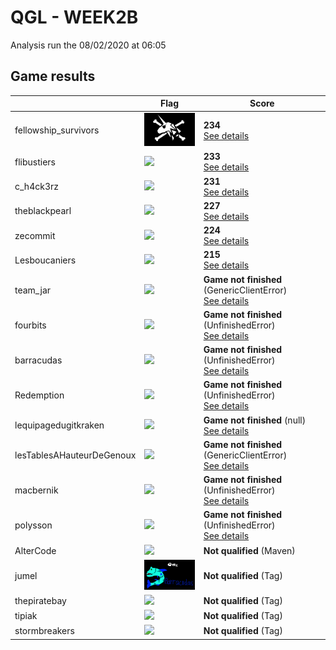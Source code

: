 # QGL - WEEK2B

Analysis run the 08/02/2020 at 06:05

## Game results

||Flag|Score|
|--|--|--|
|fellowship_survivors|<img src="../../flags/fellowship_survivors.png" width="150px" />|**234**<br>[See details](./pool-5/fellowship_survivors.log)|
|flibustiers|<img src="../../flags/flibustiers.png" width="150px" />|**233**<br>[See details](./pool-9/flibustiers.log)|
|c_h4ck3rz|<img src="../../flags/c_h4ck3rz.png" width="150px" />|**231**<br>[See details](./pool-4/c_h4ck3rz.log)|
|theblackpearl|<img src="../../flags/theblackpearl.png" width="150px" />|**227**<br>[See details](./pool-8/theblackpearl.log)|
|zecommit|<img src="../../flags/zecommit.png" width="150px" />|**224**<br>[See details](./pool-1/zecommit.log)|
|Lesboucaniers|<img src="../../flags/Lesboucaniers.png" width="150px" />|**215**<br>[See details](./pool-7/Lesboucaniers.log)|
|team_jar|<img src="../../flags/team_jar.png" width="150px" />|**Game not finished** (GenericClientError)<br>[See details](./pool-0/team_jar.log)|
|fourbits|<img src="../../flags/fourbits.png" width="150px" />|**Game not finished** (UnfinishedError)<br>[See details](./pool-2/fourbits.log)|
|barracudas|<img src="../../flags/barracudas.png" width="150px" />|**Game not finished** (UnfinishedError)<br>[See details](./pool-3/barracudas.log)|
|Redemption|<img src="../../flags/Redemption.png" width="150px" />|**Game not finished** (UnfinishedError)<br>[See details](./pool-6/Redemption.log)|
|lequipagedugitkraken|<img src="../../flags/lequipagedugitkraken.png" width="150px" />|**Game not finished** (null)<br>[See details](./pool-10/lequipagedugitkraken.log)|
|lesTablesAHauteurDeGenoux|<img src="../../flags/lesTablesAHauteurDeGenoux.png" width="150px" />|**Game not finished** (GenericClientError)<br>[See details](./pool-11/lesTablesAHauteurDeGenoux.log)|
|macbernik|<img src="../../flags/macbernik.png" width="150px" />|**Game not finished** (UnfinishedError)<br>[See details](./pool-12/macbernik.log)|
|polysson|<img src="../../flags/polysson.png" width="150px" />|**Game not finished** (UnfinishedError)<br>[See details](./pool-13/polysson.log)|
|AlterCode|<img src="../../flags/AlterCode.png" width="150px" />|**Not qualified** (Maven)|
|jumel|<img src="../../flags/jumel.png" width="150px" />|**Not qualified** (Tag)|
|thepiratebay|<img src="../../flags/thepiratebay.png" width="150px" />|**Not qualified** (Tag)|
|tipiak|<img src="../../flags/tipiak.png" width="150px" />|**Not qualified** (Tag)|
|stormbreakers|<img src="../../flags/stormbreakers.png" width="150px" />|**Not qualified** (Tag)|


